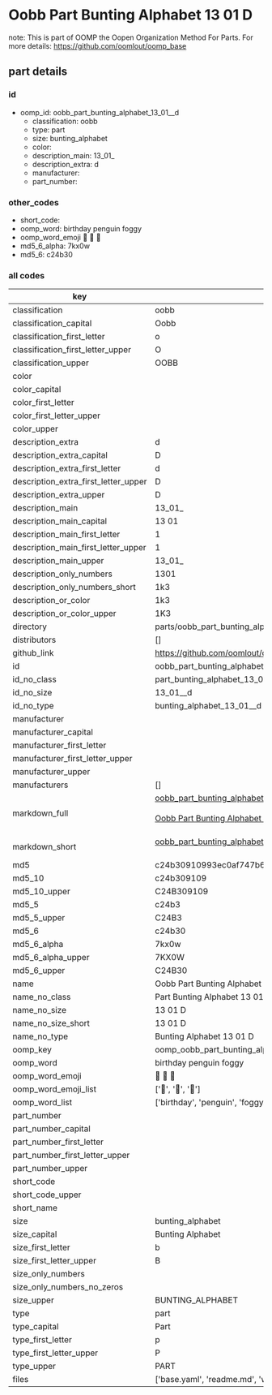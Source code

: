 # Oobb Part Bunting Alphabet 13 01  D  

note: This is part of OOMP the Oopen Organization Method For Parts. For more details: https://github.com/oomlout/oomp_base

##  part details





### id
* oomp_id: oobb_part_bunting_alphabet_13_01__d
  * classification: oobb
  * type: part
  * size: bunting_alphabet
  * color: 
  * description_main: 13_01_
  * description_extra: d
  * manufacturer: 
  * part_number: 

### other_codes
* short_code: 
* oomp_word: birthday penguin foggy
* oomp_word_emoji :birthday: :penguin: :foggy:
* md5_6_alpha: 7kx0w
* md5_6: c24b30

### all codes 
| key | value |  
| --- | --- |  
| classification | oobb |  
| classification_capital | Oobb |  
| classification_first_letter | o |  
| classification_first_letter_upper | O |  
| classification_upper | OOBB |  
| color |  |  
| color_capital |  |  
| color_first_letter |  |  
| color_first_letter_upper |  |  
| color_upper |  |  
| description_extra | d |  
| description_extra_capital | D |  
| description_extra_first_letter | d |  
| description_extra_first_letter_upper | D |  
| description_extra_upper | D |  
| description_main | 13_01_ |  
| description_main_capital | 13 01  |  
| description_main_first_letter | 1 |  
| description_main_first_letter_upper | 1 |  
| description_main_upper | 13_01_ |  
| description_only_numbers | 1301 |  
| description_only_numbers_short | 1k3 |  
| description_or_color | 1k3 |  
| description_or_color_upper | 1K3 |  
| directory | parts/oobb_part_bunting_alphabet_13_01__d |  
| distributors | [] |  
| github_link | https://github.com/oomlout/oomlout_oomp_part_src/tree/main/parts/oobb_part_bunting_alphabet_13_01__d/working |  
| id | oobb_part_bunting_alphabet_13_01__d |  
| id_no_class | part_bunting_alphabet_13_01__d |  
| id_no_size | 13_01__d |  
| id_no_type | bunting_alphabet_13_01__d |  
| manufacturer |  |  
| manufacturer_capital |  |  
| manufacturer_first_letter |  |  
| manufacturer_first_letter_upper |  |  
| manufacturer_upper |  |  
| manufacturers | [] |  
| markdown_full | [oobb_part_bunting_alphabet_13_01__d](https://github.com/oomlout/oomlout_oomp_part_src/tree/main/parts/oobb_part_bunting_alphabet_13_01__d/working)<br>[](https://github.com/oomlout/oomlout_oomp_part_src/tree/main/parts/oobb_part_bunting_alphabet_13_01__d/working)<br>[Oobb Part Bunting Alphabet 13 01  D](https://github.com/oomlout/oomlout_oomp_part_src/tree/main/parts/oobb_part_bunting_alphabet_13_01__d/working)<br><br> |  
| markdown_short | [oobb_part_bunting_alphabet_13_01__d](https://github.com/oomlout/oomlout_oomp_part_src/tree/main/parts/oobb_part_bunting_alphabet_13_01__d/working)<br><br> |  
| md5 | c24b30910993ec0af747b62058e3b428 |  
| md5_10 | c24b309109 |  
| md5_10_upper | C24B309109 |  
| md5_5 | c24b3 |  
| md5_5_upper | C24B3 |  
| md5_6 | c24b30 |  
| md5_6_alpha | 7kx0w |  
| md5_6_alpha_upper | 7KX0W |  
| md5_6_upper | C24B30 |  
| name | Oobb Part Bunting Alphabet 13 01  D |  
| name_no_class | Part Bunting Alphabet 13 01  D |  
| name_no_size | 13 01  D |  
| name_no_size_short | 13 01  D |  
| name_no_type | Bunting Alphabet 13 01  D |  
| oomp_key | oomp_oobb_part_bunting_alphabet_13_01__d |  
| oomp_word | birthday penguin foggy |  
| oomp_word_emoji | :birthday: :penguin: :foggy: |  
| oomp_word_emoji_list | [':birthday:', ':penguin:', ':foggy:'] |  
| oomp_word_list | ['birthday', 'penguin', 'foggy'] |  
| part_number |  |  
| part_number_capital |  |  
| part_number_first_letter |  |  
| part_number_first_letter_upper |  |  
| part_number_upper |  |  
| short_code |  |  
| short_code_upper |  |  
| short_name |  |  
| size | bunting_alphabet |  
| size_capital | Bunting Alphabet |  
| size_first_letter | b |  
| size_first_letter_upper | B |  
| size_only_numbers |  |  
| size_only_numbers_no_zeros |  |  
| size_upper | BUNTING_ALPHABET |  
| type | part |  
| type_capital | Part |  
| type_first_letter | p |  
| type_first_letter_upper | P |  
| type_upper | PART |  
| files | ['base.yaml', 'readme.md', 'working.json', 'working.yaml'] |  
